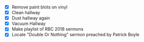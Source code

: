 - [X] Remove paint blots on vinyl
- [X] Clean hallway
- [X] Dust hallway again
- [X] Vacuum Hallway
- [X] Make playlist of RBC 2018 sermons
- [X] Locate "Double Or Nothing" sermon preached by Patrick Boyle